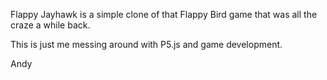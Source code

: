 Flappy Jayhawk is a simple clone of that Flappy Bird game that was all the craze a while back.

This is just me messing around with P5.js and game development.

Andy